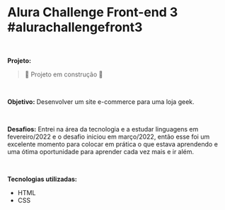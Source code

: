 # Alura Challenge Front-end 3  #alurachallengefront3
<br>

**Projeto:**
> :construction: Projeto em construção :construction:

<br>

**Objetivo:** Desenvolver um site e-commerce para uma loja geek.

<br>

**Desafios:** Entrei na área da tecnologia e a estudar linguagens em fevereiro/2022 e o desafio iniciou em março/2022, então esse foi um excelente momento para colocar em prática o que estava aprendendo e uma ótima oportunidade para aprender cada vez mais e ir além.

<br>

**Tecnologias utilizadas:**
- HTML
- CSS